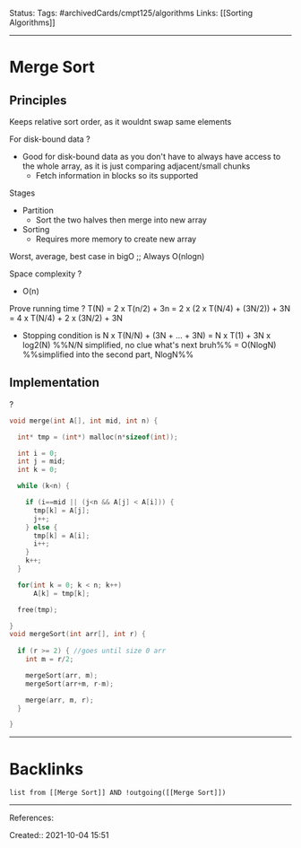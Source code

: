 Status: 
Tags: #archivedCards/cmpt125/algorithms
Links: [[Sorting Algorithms]]
___
# Merge Sort
## Principles

Keeps relative sort order, as it wouldnt swap same elements

For disk-bound data
?
- Good for disk-bound data as you don't have to always have access to the whole array, as it is just comparing adjacent/small chunks
	- Fetch information in blocks so its supported

Stages
- Partition
	- Sort the two halves then merge into new array
- Sorting
	- Requires more memory to create new array

Worst, average, best case in bigO ;; Always O(nlogn)
<!--SR:!2021-12-17,2,175-->

Space complexity
?
- O(n)

Prove running time
?
T(N) = 2 x T(n/2) + 3n
= 2 x (2 x T(N/4) + (3N/2)) + 3N
= 4 x T(N/4) + 2 x (3N/2) + 3N
- Stopping condition is N x T(N/N) + (3N + ... + 3N)
= N x T(1) + 3N x log2(N) %%N/N simplified, no clue what's next bruh%%
= O(NlogN) %%simplified into the second part, NlogN%%
<!--SR:!2021-12-21,8,210-->

## Implementation
?
```c
void merge(int A[], int mid, int n) {

  int* tmp = (int*) malloc(n*sizeof(int));

  int i = 0;
  int j = mid;
  int k = 0;

  while (k<n) {

    if (i==mid || (j<n && A[j] < A[i])) {
      tmp[k] = A[j];
      j++;
    } else {
      tmp[k] = A[i];
      i++;
    }
    k++;
  }

  for(int k = 0; k < n; k++)
      A[k] = tmp[k];  

  free(tmp);

}
void mergeSort(int arr[], int r) {
  
  if (r >= 2) { //goes until size 0 arr
    int m = r/2;

    mergeSort(arr, m);
    mergeSort(arr+m, r-m);

    merge(arr, m, r);
  }

}
```
___
# Backlinks
```dataview
list from [[Merge Sort]] AND !outgoing([[Merge Sort]])
```
___
References:
<!--SR:!2021-12-16,1,130-->

Created:: 2021-10-04 15:51

